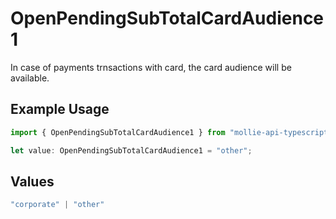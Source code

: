 # OpenPendingSubTotalCardAudience1

In case of payments trnsactions with card, the card audience will be available.

## Example Usage

```typescript
import { OpenPendingSubTotalCardAudience1 } from "mollie-api-typescript/models/operations";

let value: OpenPendingSubTotalCardAudience1 = "other";
```

## Values

```typescript
"corporate" | "other"
```